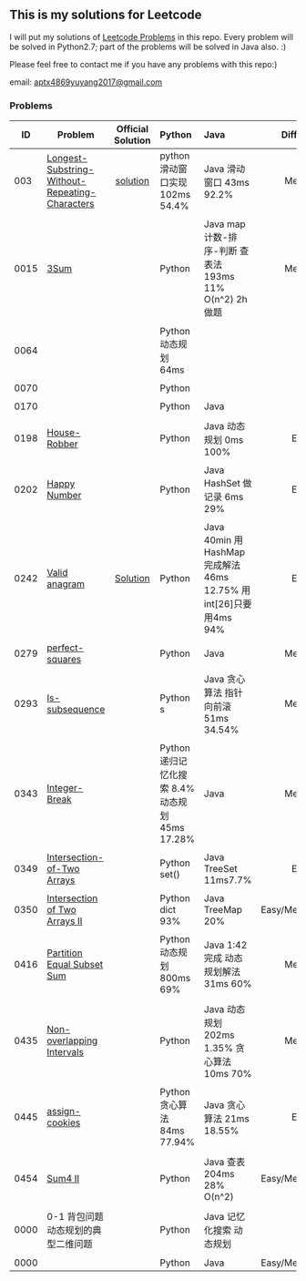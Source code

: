## This is my solutions for Leetcode

I will put my solutions of [Leetcode Problems](https://leetcode.com/problemset/all/) in this repo. Every problem will be solved in Python2.7; part of the problems will be solved in Java also. :)

Please feel free to contact me if you have any problems with this repo:)

email: [aptx4869yuyang2017@gmail.com](mailto:aptx4869yuyang2017@gmail.com)

### Problems

| ID | Problem | Official<br/>Solution | Python | Java | Difficulty |
| --- | --- | :---: | :--- | :--- | :---: |
| 003 | [Longest-Substring-Without-Repeating-Characters](https://leetcode.com/problems/longest-substring-without-repeating-characters/description/) |[solution](https://leetcode.com/problems/longest-substring-without-repeating-characters/solution/) |python 滑动窗口实现 102ms 54.4%  | Java 滑动窗口 43ms 92.2%  |Medium |
| | | | | |
| 0015 |  [3Sum](https://leetcode.com/problems/3sum/description/) | | Python  | Java map计数-排序-判断 查表法 193ms 11% O(n^2) 2h做题 | Medium |
| | | | | | |
| 0064 |  | | Python 动态规划 64ms  | | |
| | | | | | |
| 0070 |  | | Python  | | |
| | | | | | |
| 0170 |  | | Python  | Java | |
| | | | | | |
| 0198 |  [House-Robber](https://leetcode.com/problems/house-robber/description/) | | Python  | Java 动态规划 0ms 100%| Easy |
| | | | | |
| 0202 |  [Happy Number](https://leetcode.com/problems/happy-number/description/) | | Python  | Java HashSet 做记录 6ms 29% | Easy |
| | | | | | |
| 0242 |  [Valid anagram](https://leetcode.com/problems/valid-anagram/description/) | [Solution](https://leetcode.com/problems/valid-anagram/solution/)| Python  | Java 40min 用HashMap 完成解法 46ms 12.75%  用int[26]只要用4ms 94% | Easy |
| | | | | | |
| 0279 | [perfect-squares](https://leetcode.com/problems/perfect-squares) | | Python  | Java | Medium|
| | | | | | |
| 0293 |  [Is-subsequence](https://leetcode.com/problems/is-subsequence/description/) | | Python s | Java 贪心算法 指针向前滚  51ms 34.54% | Medium |
| | | | | | |
| 0343 |  [Integer- Break](https://leetcode.com/problems/integer-break/description/)| | Python 递归记忆化搜索 8.4%  动态规划 45ms 17.28%| Java | Medium |
| | | | | | |
| 0349|  [Intersection-of-Two Arrays](https://leetcode.com/problems/intersection-of-two-arrays/description/#) | | Python set() | Java TreeSet 11ms7.7% | Easy |
| | | | | |
| 0350 |  [Intersection of Two Arrays II](https://leetcode.com/problems/intersection-of-two-arrays-ii/description/) | | Python dict 93% | Java TreeMap 20%| Easy/Medium/Hard |
| | | | | |
| 0416 |  [Partition Equal Subset Sum](https://leetcode.com/problems/partition-equal-subset-sum/description/) | | Python 动态规划 800ms 69%  | Java 1:42完成 动态规划解法 31ms 60% | Medium |
| | | | | |
| 0435 |  [Non-overlapping Intervals](https://leetcode.com/problems/non-overlapping-intervals/description/) | | Python  | Java 动态规划 202ms 1.35% 贪心算法 10ms 70% | Medium |
| | | | | | |
| 0445 |  [assign-cookies](https://leetcode.com/problems/assign-cookies/description/) | | Python 贪心算法 84ms 77.94%  | Java  贪心算法 21ms 18.55%| Easy |
| | | | | |
| 0454 |  [Sum4 II](https://leetcode.com/problems/4sum-ii/description/) | | Python  | Java 查表 204ms 28% O(n^2) | Easy/Medium/Hard |
| | | | | | |
| 0000 |  0-1 背包问题 动态规划的典型二维问题 | | Python  | Java 记忆化搜索 动态规划|  |
| | | | | |
| 0000 |  []() | | Python  | Java | Easy/Medium/Hard |
